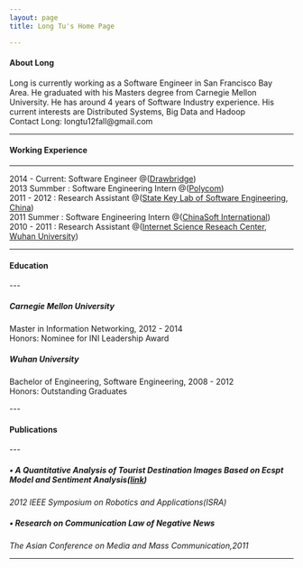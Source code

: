 ```yaml
---
layout: page
title: Long Tu's Home Page

---
```


<h4 id='About Long<'>About Long</h4>
Long is currently working as a Software Engineer in San Francisco Bay Area. He graduated with his Masters degree from Carnegie Mellon University. He has around 4 years of Software Industry experience. His current interests are Distributed Systems, Big Data and Hadoop
<br />
Contact Long: <a>longtu12fall@gmail.com</a>
<br />

---


<h4 id='working'>Working Experience</h4>

<hr />
<p>
2014 - Current:  Software Engineer @(<a href='https://www.crunchbase.com/organization/drawbridge'>Drawbridge</a>) <br />
2013 Summber  :  Software Engineering Intern @(<a href='http://www.polycom.com/'>Polycom</a>)<br />
2011 - 2012   :  Research Assistant @(<a href='http://www.sklse.whu.edu.cn'>State Key Lab of Software Engineering, China</a>) <br />
2011 Summer   :  Software Engineering Intern @(<a href='http://www.chinasofti.com/'>ChinaSoft International</a>) <br />
2010 - 2011   :  Research Assistant @(<a href='http://www.whu.edu.cn'>Internet Science Reseach Center, Wuhan University</a>) <br />


</p>

---

<h4 id='Education'>Education</h4>
---

<p>
<h5> Carnegie Mellon University</h5>  
Master in Information Networking,                     2012 - 2014  <br />
Honors: Nominee for INI Leadership Award
<h5>Wuhan University</h5> 
Bachelor of Engineering, Software Engineering,        2008 - 2012  <br/>
Honors: Outstanding Graduates
</p>
---




<h4 id='Publications'>Publications</h4>
---
   <h5> &bull; A Quantitative Analysis of Tourist Destination Images Based on Ecspt Model and Sentiment Analysis(<a href='http://ieeexplore.ieee.org/stamp/stamp.jsp?tp=&arnumber=6219134'>link</a>)</h5>
   <i>2012 IEEE Symposium on Robotics and Applications(ISRA)</i><br />
   <h5> &bull; Research on Communication Law of Negative News</h5>
   <i>The Asian Conference on Media and Mass Communication,2011</i><br />

---




   
  

